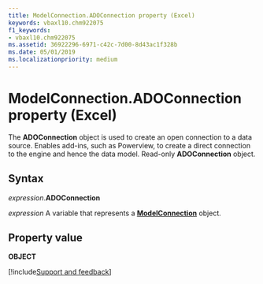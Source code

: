 ```yaml
---
title: ModelConnection.ADOConnection property (Excel)
keywords: vbaxl10.chm922075
f1_keywords:
- vbaxl10.chm922075
ms.assetid: 36922296-6971-c42c-7d00-8d43ac1f328b
ms.date: 05/01/2019
ms.localizationpriority: medium
---
```



# ModelConnection.ADOConnection property (Excel)

The **ADOConnection** object is used to create an open connection to a data source. Enables add-ins, such as Powerview, to create a direct connection to the engine and hence the data model. Read-only **ADOConnection** object.


## Syntax

_expression_.**ADOConnection**

_expression_ A variable that represents a **[ModelConnection](Excel.modelconnection.md)** object.


## Property value

**OBJECT**




[!include[Support and feedback](~/includes/feedback-boilerplate.md)]